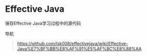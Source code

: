 # Effective Java 
保存Effective Java学习过程中的源代码

导航
>https://github.com/lsk008/effectivejava/wiki/Effective-Java%E7%BF%BB%E8%AF%91%E5%AF%BC%E8%88%AA
